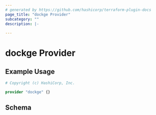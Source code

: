 ```yaml
---
# generated by https://github.com/hashicorp/terraform-plugin-docs
page_title: "dockge Provider"
subcategory: ""
description: |-
  
---
```


# dockge Provider



## Example Usage

```terraform
# Copyright (c) HashiCorp, Inc.

provider "dockge" {}
```

<!-- schema generated by tfplugindocs -->
## Schema
